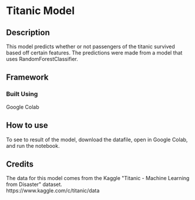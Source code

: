 # Titanic Model


<h2>Description</h2>
<p>This model predicts whether or not passengers of the titanic survived based off certain features. The predictions were made from a model that uses RandomForestClassifier.
</p>

<div>
<h2>Framework</h3>
<h3>Built Using</h3>
<p>Google Colab</p>
</div>

<div>
<h2>How to use</h2>
<p>To see to result of the model, download the datafile, open in Google Colab, and run the notebook.</p>
</div>

<h2>Credits</h2>
<p>The data for this model comes from the Kaggle "Titanic - Machine Learning from Disaster" dataset.<br>
https://www.kaggle.com/c/titanic/data</p>
